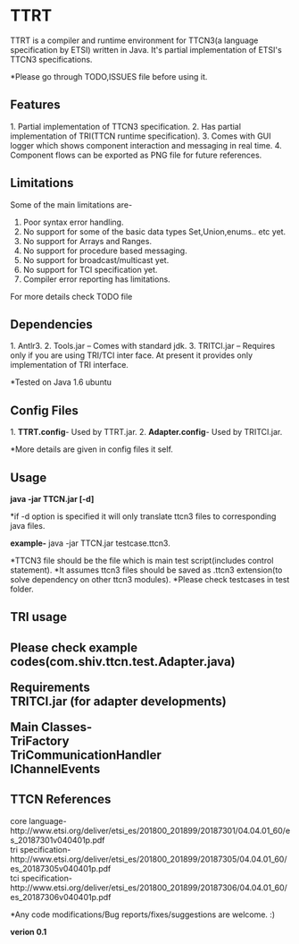 TTRT
====

TTRT is a compiler and runtime environment for TTCN3(a language specification by ETSI) written in Java.
It's partial implementation of ETSI's TTCN3 specifications.

*Please go through TODO,ISSUES file before using it.

<h2>Features</h2>
1. Partial implementation of TTCN3 specification.
2. Has partial implementation of TRI(TTCN runtime specification).
3. Comes with GUI logger which shows component interaction and messaging in real time.
4. Component flows can be exported as PNG file for future references.

<h2>Limitations</h2>
  Some of the main limitations are-

1. Poor syntax error handling.
2. No support for some of the basic data types Set,Union,enums.. etc yet.
3. No support for Arrays and Ranges.
4. No support for procedure based messaging. 
5. No support for broadcast/multicast yet.
6. No support for TCI specification yet.
7. Compiler error reporting has limitations.

For more details check TODO file

<h2>Dependencies</h2>
1. Antlr3.
2. Tools.jar – Comes with standard jdk.
3. TRITCI.jar – Requires only if you are using TRI/TCI inter face. At present it provides only  implementation of TRI interface.

*Tested on Java 1.6 ubuntu

<h2>Config Files</h2>
1. <b>TTRT.config</b>- Used by TTRT.jar.
2. <b>Adapter.config</b>- Used by TRITCI.jar.

*More details are given in config files it self.

<h2>Usage</h2>
<b>java -jar TTCN.jar  [-d] <TTCN3 file></b>

*if -d option is specified it will only translate ttcn3 files to corresponding java files.



<b>example-</b>
java -jar TTCN.jar testcase.ttcn3.

*TTCN3 file should be the file which is main test script(includes control statement).
*It assumes ttcn3 files should be saved as .ttcn3 extension(to solve dependency on other ttcn3 modules).
*Please check testcases in test folder.

<h2>TRI usage<h2>
Please check example codes(com.shiv.ttcn.test.Adapter.java)

<b>Requirements</b><br>
TRITCI.jar (for adapter developments)

Main Classes-<br>
	TriFactory<br>
	TriCommunicationHandler<br>
	IChannelEvents<br>
  
<h2>TTCN References</h2>
core language-<a>http://www.etsi.org/deliver/etsi_es/201800_201899/20187301/04.04.01_60/es_20187301v040401p.pdf</a><br>
tri specification-<a>http://www.etsi.org/deliver/etsi_es/201800_201899/20187305/04.04.01_60/es_20187305v040401p.pdf</a><br>
tci specification- <a>http://www.etsi.org/deliver/etsi_es/201800_201899/20187306/04.04.01_60/es_20187306v040401p.pdf</a><br>


*Any code modifications/Bug reports/fixes/suggestions are welcome. :)

<b>verion 0.1</b>
